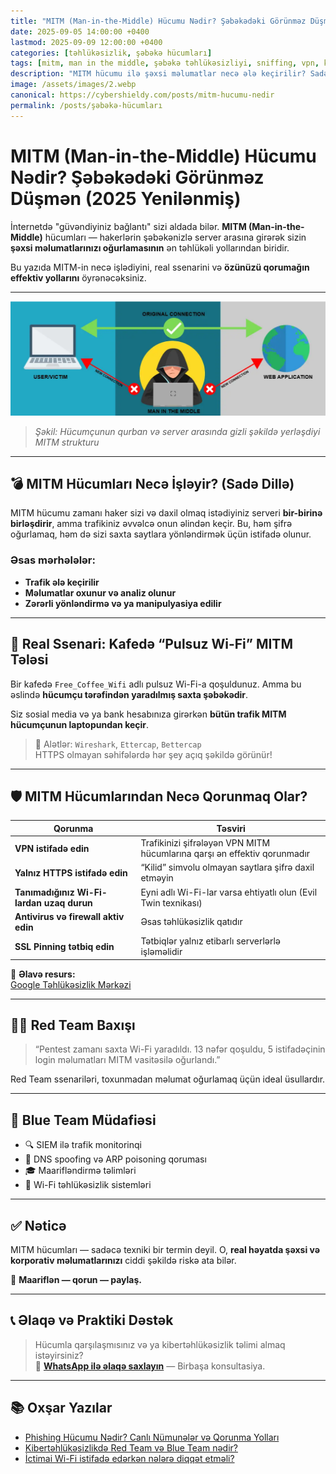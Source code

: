 ```yaml
---
title: "MITM (Man-in-the-Middle) Hücumu Nədir? Şəbəkədəki Görünməz Düşmən (2025 Yenilənmiş)"
date: 2025-09-05 14:00:00 +0400
lastmod: 2025-09-09 12:00:00 +0400
categories: [təhlükəsizlik, şəbəkə hücumları]
tags: [mitm, man in the middle, şəbəkə təhlükəsizliyi, sniffing, vpn, kibertəhlükəsizlik, ictimai wi-fi, red team, blue team]
description: "MITM hücumu ilə şəxsi məlumatlar necə ələ keçirilir? Sadə Wi-Fi bağlantısı belə həyatınızı dəyişə bilər. Texniki izah, real ssenari və qorunma yolları — Emin Savaylov-un təhlükəsizlik bloqunda. 2025 Yenilənmiş məqalə."
image: /assets/images/2.webp
canonical: https://cybershieldy.com/posts/mitm-hucumu-nedir
permalink: /posts/şəbəkə-hücumları
---
```


<!-- Structured data -->
<script type="application/ld+json">
{
  "@context": "https://schema.org",
  "@type": "BlogPosting",
  "headline": "MITM (Man-in-the-Middle) Hücumu Nədir? Şəbəkədəki Görünməz Düşmən (2025 Yenilənmiş)",
  "description": "MITM hücumu ilə şəxsi məlumatlar necə ələ keçirilir? Sadə Wi-Fi bağlantısı belə həyatınızı dəyişə bilər. Texniki izah, real ssenari və qorunma yolları — Emin Savaylov-un təhlükəsizlik bloqunda.",
  "author": { "@type": "Person", "name": "Emin Savaylov" },
  "publisher": { "@type": "Organization", "name": "CyberShieldy", "logo": { "@type": "ImageObject", "url": "https://cybershieldy.com/assets/images/logo.png" }},
  "datePublished": "2025-09-05T14:00:00+04:00",
  "dateModified": "2025-09-09T12:00:00+04:00",
  "image": "https://cybershieldy.com/assets/images/2.webp",
  "mainEntityOfPage": { "@type": "WebPage", "@id": "https://cybershieldy.com/posts/mitm-hucumu-nedir" }
}
</script>

# MITM (Man-in-the-Middle) Hücumu Nədir? Şəbəkədəki Görünməz Düşmən (2025 Yenilənmiş)

İnternetdə "güvəndiyiniz bağlantı" sizi aldada bilər. **MITM (Man-in-the-Middle)** hücumları — hakerlərin şəbəkənizlə server arasına girərək sizin **şəxsi məlumatlarınızı oğurlamasının** ən təhlükəli yollarından biridir.

Bu yazıda MITM-in necə işlədiyini, real ssenarini və **özünüzü qorumağın effektiv yollarını** öyrənəcəksiniz.

---

![MITM konsepti və sxematik görünüş](/assets/images/man-in-the-middle-attack.webp "Şəbəkə üzərində MITM hücumunun necə baş verdiyini göstərən texniki vizual")

> *Şəkil: Hücumçunun qurban və server arasında gizli şəkildə yerləşdiyi MITM strukturu*

---

## 💣 MITM Hücumları Necə İşləyir? (Sadə Dillə)

MITM hücumu zamanı haker sizi və daxil olmaq istədiyiniz serveri **bir-birinə birləşdirir**, amma trafikiniz əvvəlcə onun əlindən keçir. Bu, həm şifrə oğurlamaq, həm də sizi saxta saytlara yönləndirmək üçün istifadə olunur.

### Əsas mərhələlər:

- **Trafik ələ keçirilir**
- **Məlumatlar oxunur və analiz olunur**
- **Zərərli yönləndirmə və ya manipulyasiya edilir**

---

## 🎯 Real Ssenari: Kafedə “Pulsuz Wi-Fi” MITM Tələsi

Bir kafedə `Free_Coffee_Wifi` adlı pulsuz Wi-Fi-a qoşuldunuz. Amma bu əslində **hücumçu tərəfindən yaradılmış saxta şəbəkədir**.

Siz sosial media və ya bank hesabınıza girərkən **bütün trafik MITM hücumçunun laptopundan keçir**.

> 🔎 Alətlər: `Wireshark`, `Ettercap`, `Bettercap`  
> HTTPS olmayan səhifələrdə hər şey açıq şəkildə görünür!

---

## 🛡️ MITM Hücumlarından Necə Qorunmaq Olar?

| Qorunma | Təsviri |
|---------|---------|
| **VPN istifadə edin** | Trafikinizi şifrələyən VPN MITM hücumlarına qarşı ən effektiv qorunmadır |
| **Yalnız HTTPS istifadə edin** | “Kilid” simvolu olmayan saytlara şifrə daxil etməyin |
| **Tanımadığınız Wi-Fi-lardan uzaq durun** | Eyni adlı Wi-Fi-lar varsa ehtiyatlı olun (Evil Twin texnikası) |
| **Antivirus və firewall aktiv edin** | Əsas təhlükəsizlik qatıdır |
| **SSL Pinning tətbiq edin** | Tətbiqlər yalnız etibarlı serverlərlə işləməlidir |

🔗 **Əlavə resurs:**  
<a href="https://safety.google/intl/en" target="_blank" rel="noopener noreferrer">Google Təhlükəsizlik Mərkəzi</a>

---

## 👨‍💻 Red Team Baxışı

> “Pentest zamanı saxta Wi-Fi yaradıldı. 13 nəfər qoşuldu, 5 istifadəçinin login məlumatları MITM vasitəsilə oğurlandı.”

Red Team ssenariləri, toxunmadan məlumat oğurlamaq üçün ideal üsullardır.

---

## 🔐 Blue Team Müdafiəsi

- 🔍 SIEM ilə trafik monitorinqi  
- 🚫 DNS spoofing və ARP poisoning qoruması  
- 🎓 Maarifləndirmə təlimləri  
- 📶 Wi-Fi təhlükəsizlik sistemləri  

---

## ✅ Nəticə

MITM hücumları — sadəcə texniki bir termin deyil. O, **real həyatda şəxsi və korporativ məlumatlarınızı** ciddi şəkildə riskə ata bilər.

🔐 **Maariflən — qorun — paylaş.**

---

## 📞 Əlaqə və Praktiki Dəstək

> Hücumla qarşılaşmısınız və ya kibertəhlükəsizlik təlimi almaq istəyirsiniz?  
📲 **[WhatsApp ilə əlaqə saxlayın](https://wa.me/994555182523)** — Birbaşa konsultasiya.

---

## 📚 Oxşar Yazılar

- [Phishing Hücumu Nədir? Canlı Nümunələr və Qorunma Yolları](https://cybershieldy.com/posts/sosial-mühəndislik.html)  
- [Kibertəhlükəsizlikdə Red Team və Blue Team nədir?](https://cybershieldy.com/posts/red-team-vs-blue-team)  
- [İctimai Wi-Fi istifadə edərkən nələrə diqqət etməli?](https://cybershieldy.com/posts/wifi-hucumlari.html)
